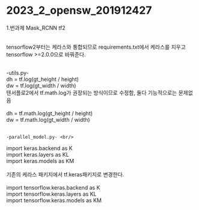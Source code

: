 # 2023_2_opensw_201912427

1.번과제 Mask_RCNN tf2

<br/>tensorflow2부터는 케라스와 통합되므로 requirements.txt에서 케라스를 지우고 tensorflow >=2.0.0으로 바꿔준다.<br/>

<br/>-utils.py-<br/>
    dh = tf.log(gt_height / height)<br/>
    dw = tf.log(gt_width / width)<br/>
    텐서플로2에서 tf.math.log가 권장되는 방식이므로 수정함, 둘다 기능적으로는 문제없음<br/><br/>
    dh = tf.math.log(gt_height / height)<br/>
    dw = tf.math.log(gt_width / width)<br/><br/>

    -parallel_model.py- <br/>
import keras.backend as K<br/>
import keras.layers as KL<br/>
import keras.models as KM<br/><br/>
기존의 케라스 패키지에서 tf.keras패키지로 변경한다.<br/><br/>
import tensorflow.keras.backend as K<br/>
import tensorflow.keras.layers as KL<br/>
import tensorflow.keras.models as KM<br/>
